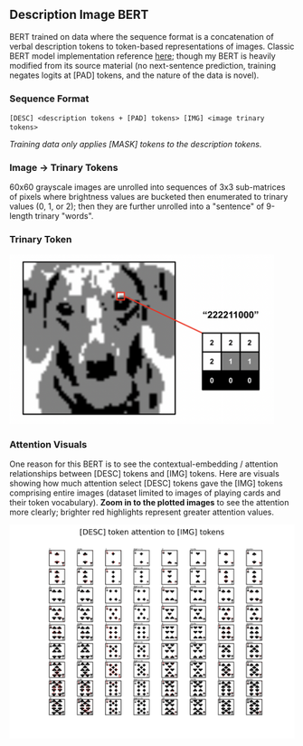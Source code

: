 ## Description Image BERT
BERT trained on data where the sequence format is a concatenation of verbal description tokens to token-based representations of images. Classic BERT model implementation reference [here](https://neptune.ai/blog/how-to-code-bert-using-pytorch-tutorial); though my BERT is heavily modified from its source material (no next-sentence prediction, training negates logits at [PAD] tokens, and the nature of the data is novel).
### Sequence Format
```
[DESC] <description tokens + [PAD] tokens> [IMG] <image trinary tokens>
```
*Training data only applies [MASK] tokens to the description tokens.*
### Image -> Trinary Tokens
60x60 grayscale images are unrolled into sequences of 3x3 sub-matrices of pixels where brightness values are bucketed then enumerated to trinary values (0, 1, or 2); then they are further unrolled into a "sentence" of 9-length trinary "words".
### Trinary Token
<img src="/static/trinary_demo.png" height="300">

### Attention Visuals
One reason for this BERT is to see the contextual-embedding / attention relationships between [DESC] tokens and [IMG] tokens. Here are visuals showing how much attention select [DESC] tokens gave the [IMG] tokens comprising entire images (dataset limited to images of playing cards and their token vocabulary). **Zoom in to the plotted images** to see the attention more clearly; brighter red highlights represent greater attention values.

<img src="/attention_plots/attn_plot.png" width="1500">
